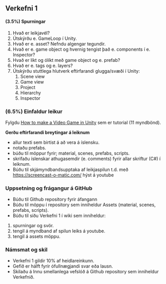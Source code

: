## Verkefni 1

#### (3.5%) Spurningar 
1. Hvað er leikjavél?
1. Útskýrðu e. GameLoop í Unity. 
1. Hvað er e. asset? Nefndu algengar tegundir.
1. Hvað er e. game object og hvernig tengist það e. components í e. Inspector?
1. Hvað er líkt og ólíkt með game object og e. prefab? 
1. Hvað er e. tags og e. layers? 
1. Útskýrðu stuttlega hlutverk eftirfarandi glugga/svæði í Unity: 
   1. Scene view 
   1. Game view 
   1. Project 
   1. Hierarchy 
   1. Inspector 

### (6.5%) Einfaldur leikur
Fylgdu [How to make a Video Game in Unity](https://www.youtube.com/playlist?list=PLPV2KyIb3jR53Jce9hP7G5xC4O9AgnOuL)
sem er tutorial (11 myndbönd).<br>

**Gerðu eftirfarandi breytingar á leiknum**
* allur texti sem birtist á að vera á íslensku.
* notaðu prefabs.
* búðu til möppur fyrir; material, scenes, prefabs, scripts.
* skrifaðu íslenskar athugasemdir (e. comments) fyrir allar skriftur (C#) í leiknum.
* Búðu til skjámyndbandsupptaka af leikjaspilun t.d. með https://screencast-o-matic.com/ hýst á youtube 

### Uppsetning og frágangur á GitHub

* Búðu til Github repository fyrir áfangann 
* Búðu til möppu í repository sem inniheldur Assets (material, scenes, prefabs, scripts).
* Búðu til síðu Verkefni 1 í wiki sem inniheldur:
 1. spurningar og svör.
 1. tengil á myndband af spilun leiks á youtube.
 1. tengil á assets möppu.
 

### Námsmat og skil
* Verkefni 1 gildir 10% af heidlareinkunn.
* Gefið er hálft fyrir ófullnægjandi svar eða lausn.
* Skilaðu á Innu smellanlega vefslóð á Github repository sem inniheldur Verkefnið.
